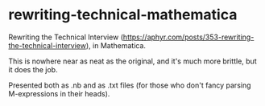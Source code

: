 # rewriting-technical-mathematica
Rewriting the Technical Interview (https://aphyr.com/posts/353-rewriting-the-technical-interview), in Mathematica.

This is nowhere near as neat as the original, and it's much more brittle, but it does the job.

Presented both as .nb and as .txt files (for those who don't fancy parsing M-expressions in their heads).
